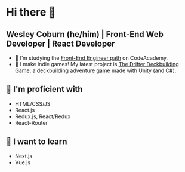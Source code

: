 # Hi there 👋
## Wesley Coburn (he/him) | Front-End Web Developer | React Developer

- 🌱 I’m studying the <a href="https://www.codecademy.com/career-journey/front-end-engineer">Front-End Engineer path</a> on CodeAcademy.
- 🔭 I make indie games! My latest project is <a href="https://drifterthegame.com">The Drifter Deckbuilding Game</a>, a deckbuilding adventure game made with Unity (and C#).

## 💪 I'm proficient with
- HTML/CSS/JS
- React.js
- Redux.js, React/Redux
- React-Router

## 🌠 I want to learn
- Next.js
- Vue.js

